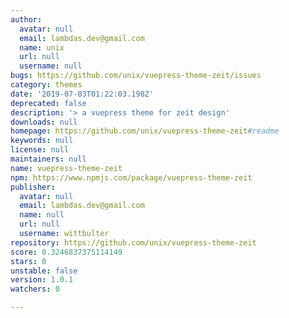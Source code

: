 ```yaml
---
author:
  avatar: null
  email: lambdas.dev@gmail.com
  name: unix
  url: null
  username: null
bugs: https://github.com/unix/vuepress-theme-zeit/issues
category: themes
date: '2019-07-03T01:22:03.198Z'
deprecated: false
description: '> a vuepress theme for zeit design'
downloads: null
homepage: https://github.com/unix/vuepress-theme-zeit#readme
keywords: null
license: null
maintainers: null
name: vuepress-theme-zeit
npm: https://www.npmjs.com/package/vuepress-theme-zeit
publisher:
  avatar: null
  email: lambdas.dev@gmail.com
  name: null
  url: null
  username: wittbulter
repository: https://github.com/unix/vuepress-theme-zeit
score: 0.3246837375114149
stars: 0
unstable: false
version: 1.0.1
watchers: 0

---
```


